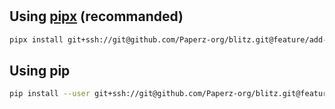 #

## Using [pipx](https://pipx.pypa.io/stable/installation/) (recommanded)
```bash
pipx install git+ssh://git@github.com/Paperz-org/blitz.git@feature/add-doc
```

## Using pip
```bash
pip install --user git+ssh://git@github.com/Paperz-org/blitz.git@feature/add-doc 
```